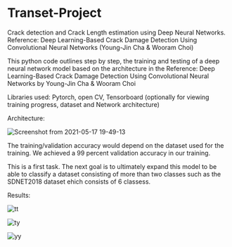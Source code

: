 # Transet-Project
Crack detection and Crack Length estimation using Deep Neural Networks. Reference: Deep Learning-Based Crack Damage Detection Using Convolutional Neural Networks (Young-Jin Cha &amp; Wooram Choi)

This python code outlines step by step, the training and testing of a deep neural network model based on the architecture in the Reference: 
Deep Learning-Based Crack Damage Detection Using Convolutional Neural Networks by Young-Jin Cha &amp; Wooram Choi

Libraries used: Pytorch, open CV, Tensorboard (optionally for viewing training progress, dataset and Network architecture)

Architecture: 

![Screenshot from 2021-05-17 19-49-13](https://user-images.githubusercontent.com/84150307/118573871-f9b74d00-b748-11eb-8290-788c47c46d25.png)

The training/validation accuracy would depend on the dataset used for the training. We achieved a 99 percent validation accuracy in our training.

This is a first task. The next goal is to ultimately expand this model to be able to classify a dataset consisting of more than two classes such as the SDNET2018 dataset  ehich consists of 6 classess.  

Results:

![tt](https://user-images.githubusercontent.com/84150307/118574082-5c104d80-b749-11eb-8e5b-0114985eae05.png)

![ty](https://user-images.githubusercontent.com/84150307/118574253-a85b8d80-b749-11eb-897f-87648daf00e3.png)

![yy](https://user-images.githubusercontent.com/84150307/118574293-bd382100-b749-11eb-90ea-3044f028f2ff.png)


